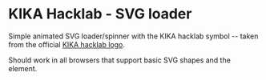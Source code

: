 # KIKA Hacklab - SVG loader

Simple animated SVG loader/spinner with the KIKA hacklab symbol -- taken from the official [KIKA hacklab logo](https://github.com/skopjehacklab/press-kit/tree/master/logo).

Should work in all browsers that support basic SVG shapes and the <animate> element.
